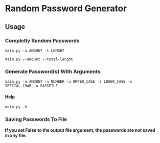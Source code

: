 # Random Password Generator
## Usage
### Completly Random Passwords
`main.py -a AMOUNT -t LENGHT`

`main.py --amount --total-lenght`

### Generate Password(s) With Arguments
`main.py -a AMOUNT -n NUMBER -u UPPER_CASE -l LOWER_CASE -s SPECIAL_CHAR -o PASSFILE`
#### Help
`main.py -h`

### Saving Passwords To File
**If you set False to the output file argument, the passwords are not saved in any file.**